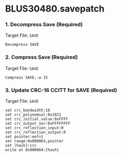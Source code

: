 # BLUS30480.savepatch

### 1. Decompress Save (Required)

Target File: `SAVE`

```
Decompress SAVE
```

### 2. Compress Save (Required)

Target File: `SAVE`

```
Compress SAVE,-w 15
```

### 3. Update CRC-16 CCITT for SAVE (Required)

Target File: `SAVE`

```
set crc_bandwidth:16
set crc_polynomial:0x1021
set crc_initial_value:0xFFFF
set crc_output_xor:0xFFFFFFFF
set crc_reflection_input:0
set crc_reflection_output:0
set pointer:eof+1
set range:0x0000E4,pointer
set [hash]:crc
write at 0x000064:[hash]
```

